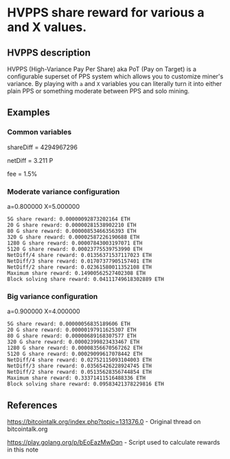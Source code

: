 # HVPPS share reward for various a and X values.

## HVPPS description
HVPPS (High-Variance Pay Per Share) aka PoT (Pay on Target) is a configurable superset of PPS system which allows you to customize miner's variance. By playing with ```a``` and ```X``` variables you can literally turn it into either plain PPS or something moderate between PPS and solo mining.

## Examples

### Common variables

shareDiff = 4294967296

netDiff = 3.211 P

fee = 1.5%

### Moderate variance configuration
a=0.800000 X=5.000000
```
5G share reward: 0.00000092873202164 ETH
20 G share reward: 0.00000281538902210 ETH
80 G share reward: 0.00000853466356393 ETH
320 G share reward: 0.00002587226190688 ETH
1280 G share reward: 0.00007843003197071 ETH
5120 G share reward: 0.00023775539753990 ETH
NetDiff/4 share reward: 0.01356371537117023 ETH
NetDiff/3 share reward: 0.01707377905157401 ETH
NetDiff/2 share reward: 0.02361580011352108 ETH
Maximum share reward: 0.14900562527402308 ETH
Block solving share reward: 0.04111749618302889 ETH
```
### Big variance configuration
a=0.900000 X=4.000000
```
5G share reward: 0.00000056835189606 ETH
20 G share reward: 0.00000197911625307 ETH
80 G share reward: 0.00000689168307577 ETH
320 G share reward: 0.00002399823433467 ETH
1280 G share reward: 0.00008356670567262 ETH
5120 G share reward: 0.00029099617078442 ETH
NetDiff/4 share reward: 0.02752115093104003 ETH
NetDiff/3 share reward: 0.03565426228924745 ETH
NetDiff/2 share reward: 0.05135628356744854 ETH
Maximum share reward: 0.33371411516488336 ETH
Block solving share reward: 0.09583421378229816 ETH
```

## References

https://bitcointalk.org/index.php?topic=131376.0 - Original thread on bitcointalk.org

https://play.golang.org/p/bEoEazMwDqn - Script used to calculate rewards in this note

